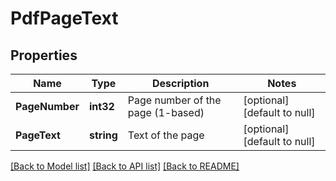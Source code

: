# PdfPageText

## Properties
Name | Type | Description | Notes
------------ | ------------- | ------------- | -------------
**PageNumber** | **int32** | Page number of the page (1-based) | [optional] [default to null]
**PageText** | **string** | Text of the page | [optional] [default to null]

[[Back to Model list]](../README.md#documentation-for-models) [[Back to API list]](../README.md#documentation-for-api-endpoints) [[Back to README]](../README.md)


